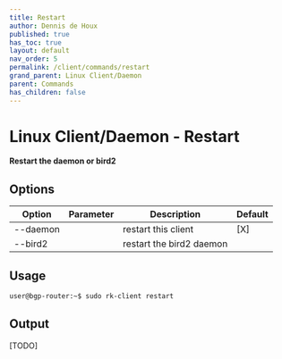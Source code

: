 ```yaml
---
title: Restart
author: Dennis de Houx
published: true
has_toc: true
layout: default
nav_order: 5
permalink: /client/commands/restart
grand_parent: Linux Client/Daemon
parent: Commands
has_children: false
---
```


# Linux Client/Daemon - Restart

**Restart the daemon or bird2**

## Options

| Option   | Parameter | Description              | Default |
| -------- | --------- | ------------------------ | ------- |
| --daemon |           | restart this client      | [X]     |
| --bird2  |           | restart the bird2 daemon |         |

## Usage

```bash
user@bgp-router:~$ sudo rk-client restart
```

## Output

[TODO]
